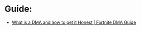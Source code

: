 # Guide:
- [What is a DMA and how to get it Honest | Fortnite DMA Guide](https://youtu.be/shMyETDXZpk)
